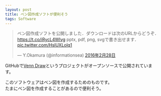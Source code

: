 ```yaml
---
layout: post
title: ベン図作成ソフトが便利そう
tags: Software
---
```


<blockquote class="twitter-tweet" data-lang="ja"><p lang="ja" dir="ltr">ベン図作成ソフトを公開しました．ダウンロードは次のURLからどうぞ． <a href="https://t.co/iRycL4WIvg">https://t.co/iRycL4WIvg</a> pptx, pdf, png, svgで書き出せます． <a href="https://t.co/HslUXLolq1">pic.twitter.com/HslUXLolq1</a></p>&mdash; Y.Okamura (@informationsea) <a href="https://twitter.com/informationsea/status/703902648215347204">2016年2月28日</a></blockquote>
<script async src="//platform.twitter.com/widgets.js" charset="utf-8"></script>

GitHubで[Venn Draw](https://github.com/informationsea/VennDraw)というプロジェクトがオープンソースで公開されています。

このソフトウェアはベン図を作成するためのものです。  
たまにベン図を作成することがあるので便利そう。